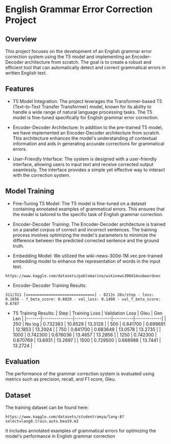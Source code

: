 # English Grammar Error Correction Project

## Overview
This project focuses on the development of an English grammar error correction system using the T5 model and implementing an Encoder-Decoder architecture from scratch. The goal is to create a robust and efficient tool that can automatically detect and correct grammatical errors in written English text.

## Features
- T5 Model Integration: The project leverages the Transformer-based T5 (Text-to-Text Transfer Transformer) model, known for its ability to handle a wide range of natural language processing tasks. The T5 model is fine-tuned specifically for English grammar error correction.

- Encoder-Decoder Architecture: In addition to the pre-trained T5 model, we have implemented an Encoder-Decoder architecture from scratch. This architecture enhances the model's understanding of contextual information and aids in generating accurate corrections for grammatical errors.

- User-Friendly Interface: The system is designed with a user-friendly interface, allowing users to input text and receive corrected output seamlessly. The interface provides a simple yet effective way to interact with the correction system.

## Model Training
- Fine-Tuning T5 Model:
The T5 model is fine-tuned on a dataset containing annotated examples of grammatical errors. This ensures that the model is tailored to the specific task of English grammar correction.

- Encoder-Decoder Training:
The Encoder-Decoder architecture is trained on a parallel corpus of correct and incorrect sentences. The training process involves optimizing the model's parameters to minimize the difference between the predicted corrected sentence and the ground truth.

- Embedding Model:
We utilized the wiki-news-300d-1M.vec pre-trained embedding model to enhance the representation of words in the input text.
```
https://www.kaggle.com/datasets/pablomarino/wikinews300d1msubwordvec
```

- Encoder-Decoder Training Results:
```
311/311 [==============================] - 8213s 26s/step - loss: 0.1656 - f_beta_score: 0.6820 - val_loss: 0.1498 - val_f_beta_score: 0.6787

```
- T5 Training Results:
| Step  | Training Loss | Validation Loss | Gleu     | Gen Len     |
|-------|---------------|------------------|----------|-------------|
| 250   | No log        | 0.732383         | 10.8529  | 13.3128     |
| 500   | 0.841700      | 0.699691         | 12.1853  | 13.2924     |
| 750   | 0.841700      | 0.683649         | 13.0578  | 13.2735     |
| 1000  | 0.742300      | 0.676036         | 13.4657  | 13.2856     |
| 1250  | 0.742300      | 0.670769         | 13.6931  | 13.2697     |
| 1500  | 0.729500      | 0.668988         | 13.7441  | 13.2724     |


## Evaluation
The performance of the grammar correction system is evaluated using metrics such as precision, recall, and F1 score, Gleu. 

## Dataset
The training dataset can be found here:
```
https://www.kaggle.com/datasets/studentramya/lang-8?select=lang8.train.auto.bea19.m2
```
It includes annotated examples of grammatical errors for optimizing the model's performance in English grammar correction